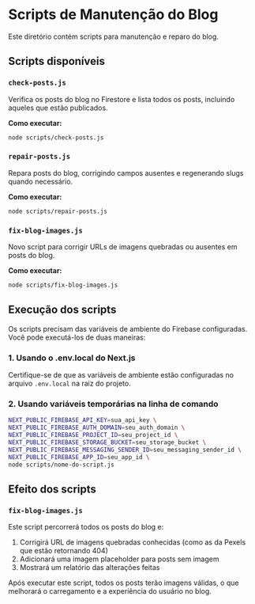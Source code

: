 # Scripts de Manutenção do Blog

Este diretório contém scripts para manutenção e reparo do blog.

## Scripts disponíveis

### `check-posts.js`
Verifica os posts do blog no Firestore e lista todos os posts, incluindo aqueles que estão publicados.

**Como executar:**
```bash
node scripts/check-posts.js
```

### `repair-posts.js`
Repara posts do blog, corrigindo campos ausentes e regenerando slugs quando necessário.

**Como executar:**
```bash
node scripts/repair-posts.js
```

### `fix-blog-images.js`
Novo script para corrigir URLs de imagens quebradas ou ausentes em posts do blog.

**Como executar:**
```bash
node scripts/fix-blog-images.js
```

## Execução dos scripts

Os scripts precisam das variáveis de ambiente do Firebase configuradas. Você pode executá-los de duas maneiras:

### 1. Usando o .env.local do Next.js
Certifique-se de que as variáveis de ambiente estão configuradas no arquivo `.env.local` na raiz do projeto.

### 2. Usando variáveis temporárias na linha de comando
```bash
NEXT_PUBLIC_FIREBASE_API_KEY=sua_api_key \
NEXT_PUBLIC_FIREBASE_AUTH_DOMAIN=seu_auth_domain \
NEXT_PUBLIC_FIREBASE_PROJECT_ID=seu_project_id \
NEXT_PUBLIC_FIREBASE_STORAGE_BUCKET=seu_storage_bucket \
NEXT_PUBLIC_FIREBASE_MESSAGING_SENDER_ID=seu_messaging_sender_id \
NEXT_PUBLIC_FIREBASE_APP_ID=seu_app_id \
node scripts/nome-do-script.js
```

## Efeito dos scripts

### `fix-blog-images.js`
Este script percorrerá todos os posts do blog e:
1. Corrigirá URL de imagens quebradas conhecidas (como as da Pexels que estão retornando 404)
2. Adicionará uma imagem placeholder para posts sem imagem
3. Mostrará um relatório das alterações feitas

Após executar este script, todos os posts terão imagens válidas, o que melhorará o carregamento e a experiência do usuário no blog. 